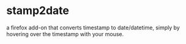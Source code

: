 stamp2date
==========

a firefox add-on that converts timestamp to date/datetime, simply by hovering over the timestamp with your mouse.
